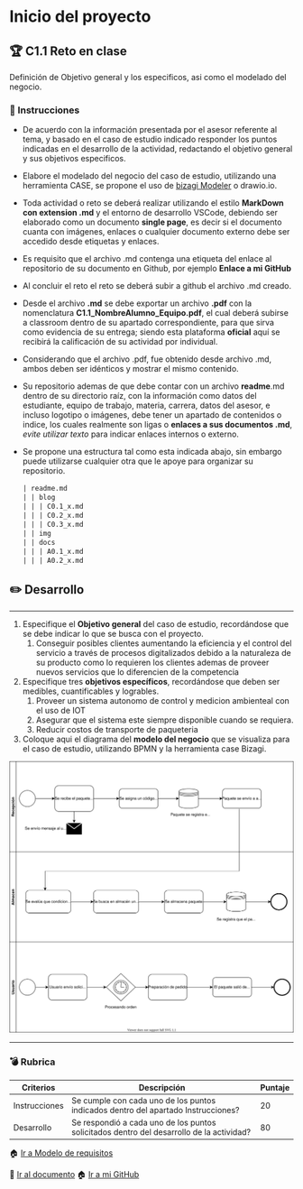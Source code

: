 # Inicio del proyecto

## :trophy: C1.1 Reto en clase

Definición de Objetivo general y los especificos, asi como el modelado del negocio.

### :blue_book: Instrucciones

- De acuerdo con la información presentada por el asesor referente al tema, y basado en el caso de estudio indicado responder los puntos indicadas en el desarrollo de la actividad, redactando el objetivo general y sus objetivos especificos.
- Elabore el modelado del negocio del caso de estudio, utilizando una herramienta CASE, se propone el uso de [bizagi Modeler](https://www.bizagi.com/plataforma/modeler) o drawio.io.
- Toda actividad o reto se deberá realizar utilizando el estilo **MarkDown con extension .md** y el entorno de desarrollo VSCode, debiendo ser elaborado como un documento **single page**, es decir si el documento cuanta con imágenes, enlaces o cualquier documento externo debe ser accedido desde etiquetas y enlaces.
- Es requisito que el archivo .md contenga una etiqueta del enlace al repositorio de su documento en Github, por ejemplo **Enlace a mi GitHub**
- Al concluir el reto el reto se deberá subir a github el archivo .md creado.
- Desde el archivo **.md** se debe exportar un archivo **.pdf** con la nomenclatura **C1.1_NombreAlumno_Equipo.pdf**, el cual deberá subirse a classroom dentro de su apartado correspondiente, para que sirva como evidencia de su entrega; siendo esta plataforma **oficial** aquí se recibirá la calificación de su actividad por individual.
- Considerando que el archivo .pdf, fue obtenido desde archivo .md, ambos deben ser idénticos y mostrar el mismo contenido.
- Su repositorio ademas de que debe contar con un archivo **readme**.md dentro de su directorio raíz, con la información como datos del estudiante, equipo de trabajo, materia, carrera, datos del asesor, e incluso logotipo o imágenes, debe tener un apartado de contenidos o indice, los cuales realmente son ligas o **enlaces a sus documentos .md**, _evite utilizar texto_ para indicar enlaces internos o externo.
- Se propone una estructura tal como esta indicada abajo, sin embargo puede utilizarse cualquier otra que le apoye para organizar su repositorio.

    ``` 
    | readme.md
    | | blog
    | | | C0.1_x.md
    | | | C0.2_x.md
    | | | C0.3_x.md
    | | img
    | | docs
    | | | A0.1_x.md
    | | | A0.2_x.md
    ```


## :pencil2: Desarrollo

___

1. Especifique el  **Objetivo general** del caso de estudio, recordándose que se debe indicar lo que se busca con el proyecto.
   1. Conseguir posibles clientes aumentando la eficiencia y el control del servicio a través de procesos digitalizados debido a la naturaleza de su producto como lo requieren los clientes ademas de proveer nuevos servicios que lo diferencien de la competencia
2. Especifique tres **objetivos específicos**, recordándose que deben ser medibles, cuantificables y logrables.
   1. Proveer un sistema autonomo de control y medicion ambienteal con el uso de IOT
   2. Asegurar que el sistema este siempre disponible cuando se requiera.
   3. Reducir costos de transporte de paqueteria
3. Coloque aqui el diagrama del **modelo del negocio** que se visualiza para el caso de estudio, utilizando BPMN y la herramienta case Bizagi.
   
![](../img/OWC%20-%20modelo%20de%20negocio%20BPMN.svg)

___

### :bomb: Rubrica


| Criterios     | Descripción                                                                                  | Puntaje |
| ------------- | -------------------------------------------------------------------------------------------- | ------- |
| Instrucciones | Se cumple con cada uno de los puntos indicados dentro del apartado Instrucciones?            | 20 |
| Desarrollo    | Se respondió a cada uno de los puntos solicitados dentro del desarrollo de la actividad?     | 80      |


:house: [Ir a Modelo de requisitos](https://github.com/e-GitTeam/AnalisisAvanzado_V2.0/blob/master/docs/D1.0_Modelado_requisitos.md)

:link: [Ir al documento](https://github.com/OrigenData/ITN-ADF-1702IF8A/blob/master/blog/C1.1_ObjetivosGenerales_especificos.md) :house: [Ir a mi GitHub](https://github.com/OrigenData/ITN-ADF-1702IF8A/)